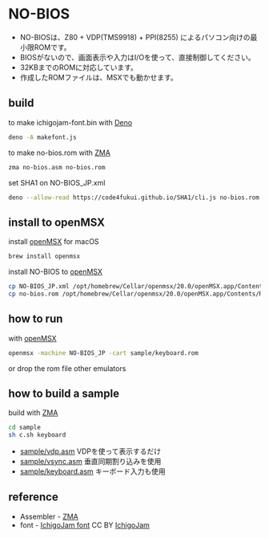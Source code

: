 # NO-BIOS

- NO-BIOSは、Z80 + VDP(TMS9918) + PPI(8255) によるパソコン向けの最小限ROMです。
- BIOSがないので、画面表示や入力はI/Oを使って、直接制御してください。
- 32KBまでのROMに対応しています。
- 作成したROMファイルは、MSXでも動かせます。

## build

to make ichigojam-font.bin with [Deno](https://deno.com/)
```sh
deno -A makefont.js
```

to make no-bios.rom with [ZMA](https://github.com/hra1129/zma)
```sh
zma no-bios.asm no-bios.rom
```

set SHA1 on NO-BIOS_JP.xml
```sh
deno --allow-read https://code4fukui.github.io/SHA1/cli.js no-bios.rom
```

## install to openMSX

install [openMSX](https://openmsx.org/) for macOS
```sh
brew install openmsx
```

install NO-BIOS to [openMSX](https://openmsx.org/)
```sh
cp NO-BIOS_JP.xml /opt/homebrew/Cellar/openmsx/20.0/openMSX.app/Contents/Resources/share/machines/
cp no-bios.rom /opt/homebrew/Cellar/openmsx/20.0/openMSX.app/Contents/Resources/share/machines/
```

## how to run

with [openMSX](https://openmsx.org/)
```sh
openmsx -machine NO-BIOS_JP -cart sample/keyboard.rom
```

or drop the rom file other emulators

## how to build a sample

build with [ZMA](https://github.com/hra1129/zma)
```sh
cd sample
sh c.sh keyboard
```
- [sample/vdp.asm](sample/vdp.asm) VDPを使って表示するだけ
- [sample/vsync.asm](sample/vsync.asm) 垂直同期割り込みを使用
- [sample/keyboard.asm](sample/keyboard.asm) キーボード入力も使用

## reference

- Assembler - [ZMA](https://github.com/hra1129/zma)
- font - [IchigoJam font](https://github.com/IchigoJam/ichigojam-font) CC BY [IchigoJam](https://ichigojam.net/)
